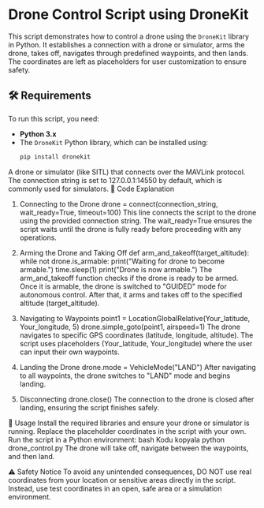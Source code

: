 # Drone Control Script using DroneKit

This script demonstrates how to control a drone using the `DroneKit` library in Python. It establishes a connection with a drone or simulator, arms the drone, takes off, navigates through predefined waypoints, and then lands. The coordinates are left as placeholders for user customization to ensure safety.

## 🛠️ Requirements

To run this script, you need:
- **Python 3.x**
- The `DroneKit` Python library, which can be installed using:
  ```bash
  pip install dronekit
A drone or simulator (like SITL) that connects over the MAVLink protocol. The connection string is set to 127.0.0.1:14550 by default, which is commonly used for simulators.
📜 Code Explanation
1. Connecting to the Drone
drone = connect(connection_string, wait_ready=True, timeout=100)
This line connects the script to the drone using the provided connection string. The wait_ready=True ensures the script waits until the drone is fully ready before proceeding with any operations.

2. Arming the Drone and Taking Off
def arm_and_takeoff(target_altitude):
    while not drone.is_armable:
        print("Waiting for drone to become armable.")
        time.sleep(1)
    print("Drone is now armable.")
The arm_and_takeoff function checks if the drone is ready to be armed. Once it is armable, the drone is switched to "GUIDED" mode for autonomous control. After that, it arms and takes off to the specified altitude (target_altitude).

3. Navigating to Waypoints
point1 = LocationGlobalRelative(Your_latitude, Your_longitude, 5)
drone.simple_goto(point1, airspeed=1)
The drone navigates to specific GPS coordinates (latitude, longitude, altitude). The script uses placeholders (Your_latitude, Your_longitude) where the user can input their own waypoints.

4. Landing the Drone
drone.mode = VehicleMode("LAND")
After navigating to all waypoints, the drone switches to "LAND" mode and begins landing.

5. Disconnecting
drone.close()
The connection to the drone is closed after landing, ensuring the script finishes safely.

🚀 Usage
Install the required libraries and ensure your drone or simulator is running.
Replace the placeholder coordinates in the script with your own.
Run the script in a Python environment:
bash
Kodu kopyala
python drone_control.py
The drone will take off, navigate between the waypoints, and then land.


⚠️ Safety Notice
To avoid any unintended consequences, DO NOT use real coordinates from your location or sensitive areas directly in the script. Instead, use test coordinates in an open, safe area or a simulation environment.

